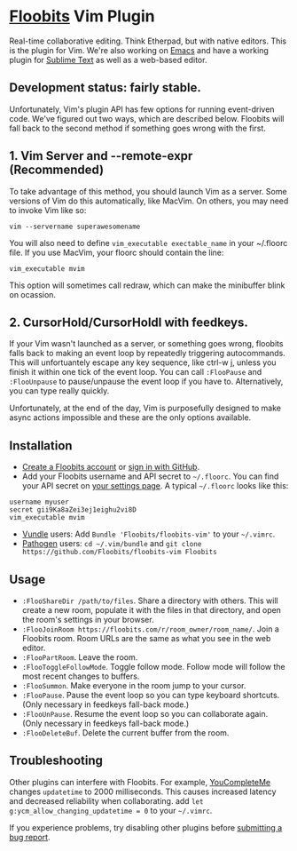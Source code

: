 # [Floobits](https://floobits.com/) Vim Plugin

Real-time collaborative editing. Think Etherpad, but with native editors. This is the plugin for Vim. We're also working on [Emacs](https://github.com/Floobits/floobits-emacs) and have a working plugin for [Sublime Text](https://github.com/Floobits/floobits-sublime) as well as a web-based editor.

## Development status: fairly stable.

Unfortunately, Vim's plugin API has few options for running event-driven code. We've figured out two ways, which are described below. Floobits will fall back to the second method if something goes wrong with the first.

## 1. Vim Server and --remote-expr (Recommended)

To take advantage of this method, you should launch Vim as a server.  Some versions of Vim do this automatically, like MacVim.  On others, you may need to invoke Vim like so:

`vim --servername superawesomename`

You will also need to define `vim_executable exectable_name` in your ~/.floorc file. If you use MacVim, your floorc should contain the line:

`vim_executable mvim`

This option will sometimes call redraw, which can make the minibuffer blink on ocassion.

## 2. CursorHold/CursorHoldI with feedkeys.

If your Vim wasn't launched as a server, or something goes wrong, floobits falls back to making an event loop by repeatedly triggering autocommands.
This will unfortuantely escape any key sequence, like ctrl-w j, unless you finish it within one tick of the event loop.  You can call  `:FlooPause` and `:FlooUnpause` to pause/unpause the event loop if you have to. Alternatively, you can type really quickly.

Unfortunately, at the end of the day, Vim is purposefully designed to make async actions impossible and these are the only options available.


## Installation

* [Create a Floobits account](https://floobits.com/signup/) or [sign in with GitHub](https://floobits.com/login/github/?next=/dash/).
* Add your Floobits username and API secret to `~/.floorc`. You can find your API secret on [your settings page](https://floobits.com/dash/settings/). A typical `~/.floorc` looks like this:

```
username myuser
secret gii9Ka8aZei3ej1eighu2vi8D
vim_executable mvim
```

* [Vundle](https://github.com/gmarik/vundle) users: Add `Bundle 'Floobits/floobits-vim'` to your `~/.vimrc`. 
* [Pathogen](https://github.com/tpope/vim-pathogen) users: `cd ~/.vim/bundle` and `git clone https://github.com/Floobits/floobits-vim Floobits`


## Usage

* `:FlooShareDir /path/to/files`. Share a directory with others. This will create a new room, populate it with the files in that directory, and open the room's settings in your browser.
* `:FlooJoinRoom https://floobits.com/r/room_owner/room_name/`. Join a Floobits room. Room URLs are the same as what you see in the web editor.
* `:FlooPartRoom`. Leave the room.
* `:FlooToggleFollowMode`. Toggle follow mode. Follow mode will follow the most recent changes to buffers.
* `:FlooSummon`. Make everyone in the room jump to your cursor.
* `:FlooPause`. Pause the event loop so you can type keyboard shortcuts. (Only necessary in feedkeys fall-back mode.)
* `:FlooUnPause`. Resume the event loop so you can collaborate again. (Only necessary in feedkeys fall-back mode.)
* `:FlooDeleteBuf`. Delete the current buffer from the room.


## Troubleshooting

Other plugins can interfere with Floobits. For example, [YouCompleteMe](https://github.com/Valloric/YouCompleteMe) changes `updatetime` to 2000 milliseconds. This causes increased latency and decreased reliability when collaborating. add `let g:ycm_allow_changing_updatetime = 0` to your `~/.vimrc`.

If you experience problems, try disabling other plugins before [submitting a bug report](https://github.com/Floobits/floobits-vim/issues).
